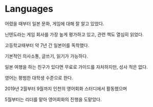 # Languages

어렸을 때부터 일본 문화, 게임에 대해 잘 알고 있었다.

닌텐도라는 게임 회사를 가장 높게 평가하고 있고, 관련 책도 열심히 읽었다.

고등학교때부터 약 7년 간 일본어를 독학했다.

기본적인 의사소통, 글쓰기, 읽기가 가능하다.

일본 여행을 하는 친구가 있다면 무료로 가이드를 자처하지만, 성사 적은 없다.



영어는 평범한 대학생 수준으로 한다.

2019년 2월부터 9월까지 인천의 영어회화 스터디에서 활동했으며

5월부터는 리더를 맡아 영어회화의 진행을 도맡았다.



